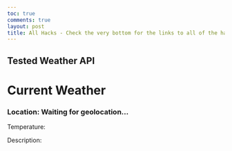 ```yaml
---
toc: true
comments: true
layout: post
title: All Hacks - Check the very bottom for the links to all of the hacks
---
```

## Tested Weather API
<!DOCTYPE html>
<html>
<head>
    <link rel="stylesheet" type="text/css" href="styles.css">
</head>
<body>
    <div class="weather-container">
        <h1>Current Weather</h1>
        <h3 id="location">Location: Waiting for geolocation...</h3>
        <p id="temperature">Temperature: </p>
        <p id="description">Description: </p>
    </div>
    <script src="script.js"></script>
</body>
</html>
<script>
// script.js
const locationElement = document.getElementById("location");
const temperatureElement = document.getElementById("temperature");
const descriptionElement = document.getElementById("description");
document.addEventListener("DOMContentLoaded", () => {
    if ("geolocation" in navigator) {
        navigator.geolocation.getCurrentPosition(function (position) {
            const lat = position.coords.latitude;
            const lon = position.coords.longitude;
            const apiKey = 'YOUR-API-KEY';
            const apiUrl = `https://api.openweathermap.org/data/2.5/weather?lat=${lat}&lon=${lon}&appid=${apiKey}&units=metric`;
            fetch(apiUrl)
                .then((response) => {
                    if (!response.ok) {
                        throw new Error("Network response was not ok");
                    }
                    return response.json();
                })
                .then((data) => {
                    const location = data.name;
                    const temperature = data.main.temp;
                    const description = data.weather[0].description;
                    locationElement.textContent = `Location: ${location}`;
                    temperatureElement.textContent = `Temperature: ${temperature}°C`;
                    descriptionElement.textContent = `Description: ${description}`;
                })
                .catch((error) => {
                    console.error("Error fetching weather data: ", error);
                    locationElement.textContent = "Unable to fetch location data";
                    temperatureElement.textContent = "Unable to fetch temperature data";
                    descriptionElement.textContent = "Unable to fetch description data";
                });
        }, function (error) {
            console.error("Error getting geolocation: " + error.message);
            locationElement.textContent = "Geolocation error: " + error.message;
        });
    } else {
        console.error("Geolocation is not available in this browser.");
        locationElement.textContent = "Geolocation not available";
    }
});
</script>